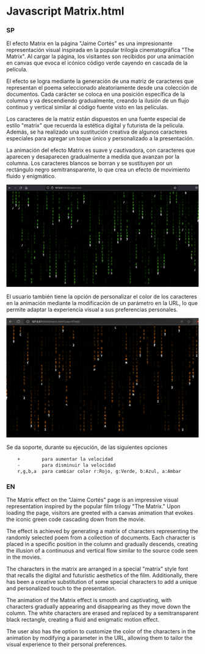 # Javascript Matrix.html

### SP

El efecto Matrix en la página "Jaime Cortés" es una impresionante representación visual inspirada en la popular trilogía cinematográfica "The Matrix". Al cargar la página, los visitantes son recibidos por una animación en canvas que evoca el icónico código verde cayendo en cascada de la película.

El efecto se logra mediante la generación de una matriz de caracteres que representan el poema seleccionado aleatoriamente desde una colección de documentos. Cada carácter se coloca en una posición específica de la columna y va descendiendo gradualmente, creando la ilusión de un flujo continuo y vertical similar al código fuente visto en las películas.

Los caracteres de la matriz están dispuestos en una fuente especial de estilo "matrix" que recuerda la estética digital y futurista de la película. Además, se ha realizado una sustitución creativa de algunos caracteres especiales para agregar un toque único y personalizado a la presentación.

La animación del efecto Matrix es suave y cautivadora, con caracteres que aparecen y desaparecen gradualmente a medida que avanzan por la columna. Los caracteres blancos se borran y se sustituyen por un rectángulo negro semitransparente, lo que crea un efecto de movimiento fluido y enigmático.

![Descripción de la imagen](img/imgMatrixHtml.png)

El usuario también tiene la opción de personalizar el color de los caracteres en la animación mediante la modificación de un parámetro en la URL, lo que permite adaptar la experiencia visual a sus preferencias personales.


![Descripción de la imagen](img/imgMatrixHtml3.png)


Se da soporte, durante su ejecución, de las siguientes opciones

        +        para aumentar la velocidad
        -        para disminuir la velocidad
        r,g,b,a  para cambiar color r:Rojo, g:Verde, b:Azul, a:Ambar
       

### EN

The Matrix effect on the "Jaime Cortés" page is an impressive visual representation inspired by the popular film trilogy "The Matrix." Upon loading the page, visitors are greeted with a canvas animation that evokes the iconic green code cascading down from the movie.

The effect is achieved by generating a matrix of characters representing the randomly selected poem from a collection of documents. Each character is placed in a specific position in the column and gradually descends, creating the illusion of a continuous and vertical flow similar to the source code seen in the movies.

The characters in the matrix are arranged in a special "matrix" style font that recalls the digital and futuristic aesthetics of the film. Additionally, there has been a creative substitution of some special characters to add a unique and personalized touch to the presentation.

The animation of the Matrix effect is smooth and captivating, with characters gradually appearing and disappearing as they move down the column. The white characters are erased and replaced by a semitransparent black rectangle, creating a fluid and enigmatic motion effect.

The user also has the option to customize the color of the characters in the animation by modifying a parameter in the URL, allowing them to tailor the visual experience to their personal preferences.
